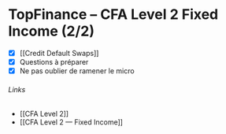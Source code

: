 # TopFinance – CFA Level 2 Fixed Income (2/2)
- [x] [[Credit Default Swaps]]
- [x] Questions à préparer
- [x] Ne pas oublier de ramener le micro

###### Links
- [[CFA Level 2]]
- [[CFA Level 2 — Fixed Income]]